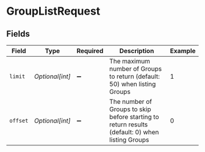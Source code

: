 # GroupListRequest


## Fields

| Field                                                                                           | Type                                                                                            | Required                                                                                        | Description                                                                                     | Example                                                                                         |
| ----------------------------------------------------------------------------------------------- | ----------------------------------------------------------------------------------------------- | ----------------------------------------------------------------------------------------------- | ----------------------------------------------------------------------------------------------- | ----------------------------------------------------------------------------------------------- |
| `limit`                                                                                         | *Optional[int]*                                                                                 | :heavy_minus_sign:                                                                              | The maximum number of Groups to return (default: 50) when listing Groups                        | 1                                                                                               |
| `offset`                                                                                        | *Optional[int]*                                                                                 | :heavy_minus_sign:                                                                              | The number of Groups to skip before starting to return results (default: 0) when listing Groups | 0                                                                                               |